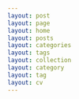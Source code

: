 ```yaml
---
layout: post
layout: page
layout: home
layout: posts
layout: categories
layout: tags
layout: collection
layout: category
layout: tag
layout: cv
---
```

